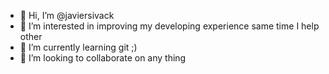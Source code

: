 - 👋 Hi, I’m @javiersivack
- 👀 I’m interested in improving my developing experience same time I help other
- 🌱 I’m currently learning git ;)
- 💞️ I’m looking to collaborate on any thing 

<!---
javiersivack/javiersivack is a ✨ special ✨ repository because its `README.md` (this file) appears on your GitHub profile.
You can click the Preview link to take a look at your changes.
--->
